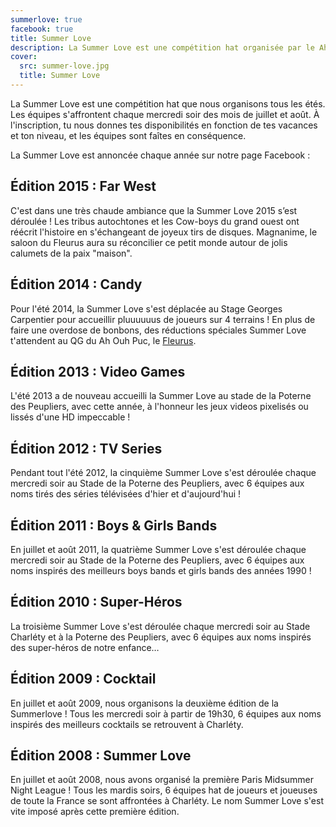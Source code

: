 ```yaml
---
summerlove: true
facebook: true
title: Summer Love
description: La Summer Love est une compétition hat organisée par le Ah Ouh Puc tous les étés. Les équipes s'affrontent chaque mercredi soir des mois de juillet et août.
cover:
  src: summer-love.jpg
  title: Summer Love
---
```


La Summer Love est une compétition hat que nous organisons tous les étés. Les équipes s'affrontent chaque mercredi soir des mois de juillet et août. À l'inscription, tu nous donnes tes disponibilités en fonction de tes vacances et ton niveau, et les équipes sont faîtes en conséquence.

La Summer Love est annoncée chaque année sur notre page Facebook :

<div id="summer-love-fb"><div class="fb-like-box" data-href="https://www.facebook.com/ahouhpuc" data-colorscheme="light" data-show-faces="false" data-header="false" data-stream="false" data-show-border="false"></div></div>

## Édition 2015 : Far West

C'est dans une très chaude ambiance que la Summer Love 2015 s’est déroulée ! Les tribus autochtones et les Cow-boys du grand ouest ont réécrit l'histoire en s'échangeant de joyeux tirs de disques. Magnanime, le saloon du Fleurus aura su réconcilier ce petit monde autour de jolis calumets de la paix "maison". 

## Édition 2014 : Candy

Pour l'été 2014, la Summer Love s'est déplacée au Stage Georges Carpentier pour accueillir pluuuuuus de joueurs sur 4 terrains ! En plus de faire une overdose de bonbons, des réductions spéciales Summer Love t'attendent au QG du Ah Ouh Puc, le <a href="http://www.lefleurus.com/" target="_blank">Fleurus</a>.

## Édition 2013 : Video Games

L'été 2013 a de nouveau accueilli la Summer Love au stade de la Poterne des Peupliers, avec cette année, à l'honneur les jeux videos pixelisés ou lissés d'une HD impeccable !

## Édition 2012 : TV Series

Pendant tout l'été 2012, la cinquième Summer Love s'est déroulée chaque mercredi soir au Stade de la Poterne des Peupliers, avec 6 équipes aux noms tirés des séries télévisées d'hier et d'aujourd'hui !

## Édition 2011 : Boys & Girls Bands

En juillet et août 2011, la quatrième Summer Love s'est déroulée chaque mercredi soir au Stade de la Poterne des Peupliers, avec 6 équipes aux noms inspirés des meilleurs boys bands et girls bands des années 1990 !

## Édition 2010 : Super-Héros

La troisième Summer Love s'est déroulée chaque mercredi soir au Stade Charléty et à la Poterne des Peupliers, avec 6 équipes aux noms inspirés des super-héros de notre enfance…

## Édition 2009 : Cocktail

En juillet et août 2009, nous organisons la deuxième édition de la Summerlove ! Tous les mercredi soir à partir de 19h30, 6 équipes aux noms inspirés des meilleurs cocktails se retrouvent à Charléty.

## Édition 2008 : Summer Love

En juillet et août 2008, nous avons organisé la première Paris Midsummer Night League ! Tous les mardis soirs, 6 équipes hat de joueurs et joueuses de toute la France se sont affrontées à Charléty. Le nom Summer Love s'est vite imposé après cette première édition.
